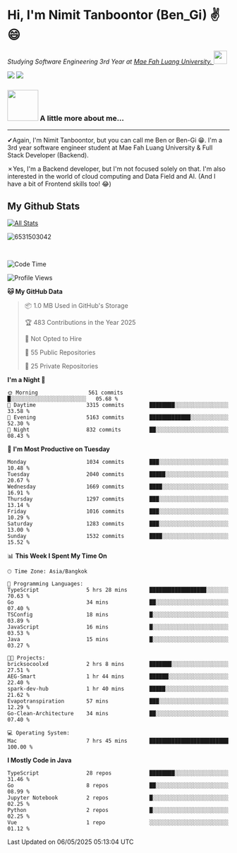 # Hi, I'm Nimit Tanboontor (Ben_Gi) ✌😄
<p><em>Studying Software Engineering 3rd Year at <a href="https://en.mfu.ac.th/home.html"> Mae Fah Luang University.
</a><img src="https://media.giphy.com/media/WUlplcMpOCEmTGBtBW/giphy.gif" width="30"> </em></p>


[![](https://img.shields.io/badge/linkedin-%230077B5.svg?style=for-the-badge&logo=linkedin)]([https://www.linkedin.com/in/thanaphoom-babparn/](https://www.linkedin.com/in/nimit-tanbooutor-798139246/))
[![](https://img.shields.io/badge/Medium-12100E?style=for-the-badge&logo=medium&logoColor=white)](https://medium.com/@nimittanbooutor)

### <img src="https://media.giphy.com/media/VgCDAzcKvsR6OM0uWg/giphy.gif" width="70"> A little more about me...  

<hr> <!-- Horizontal line -->

&#10004;Again, I'm Nimit Tanboontor, but you can call me Ben or Ben-Gi 😁. I'm a 3rd year software engineer student at Mae Fah Luang University & Full Stack Developer (Backend).

&#10007;Yes, I'm a Backend developer, but I'm not focused solely on that. I'm also interested in the world of cloud computing and Data Field and AI. (And I have a bit of Frontend skills too! 😂)


## My Github Stats

[![All Stats](https://github-readme-stats.vercel.app/api?username=6531503042&show_icons=true&theme=algolia)](https://github.com/6531503042)

<p><img align="center" src="https://github-readme-streak-stats.herokuapp.com/?user=6531503042&" alt="6531503042" /></p>

<br />


<!--START_SECTION:waka-->
![Code Time](http://img.shields.io/badge/Code%20Time-525%20hrs%2038%20mins-blue)

![Profile Views](http://img.shields.io/badge/Profile%20Views-0-blue)

**🐱 My GitHub Data** 

> 📦 1.0 MB Used in GitHub's Storage 
 > 
> 🏆 483 Contributions in the Year 2025
 > 
> 🚫 Not Opted to Hire
 > 
> 📜 55 Public Repositories 
 > 
> 🔑 25 Private Repositories 
 > 
**I'm a Night 🦉** 

```text
🌞 Morning                561 commits         █░░░░░░░░░░░░░░░░░░░░░░░░   05.68 % 
🌆 Daytime                3315 commits        ████████░░░░░░░░░░░░░░░░░   33.58 % 
🌃 Evening                5163 commits        █████████████░░░░░░░░░░░░   52.30 % 
🌙 Night                  832 commits         ██░░░░░░░░░░░░░░░░░░░░░░░   08.43 % 
```
📅 **I'm Most Productive on Tuesday** 

```text
Monday                   1034 commits        ███░░░░░░░░░░░░░░░░░░░░░░   10.48 % 
Tuesday                  2040 commits        █████░░░░░░░░░░░░░░░░░░░░   20.67 % 
Wednesday                1669 commits        ████░░░░░░░░░░░░░░░░░░░░░   16.91 % 
Thursday                 1297 commits        ███░░░░░░░░░░░░░░░░░░░░░░   13.14 % 
Friday                   1016 commits        ███░░░░░░░░░░░░░░░░░░░░░░   10.29 % 
Saturday                 1283 commits        ███░░░░░░░░░░░░░░░░░░░░░░   13.00 % 
Sunday                   1532 commits        ████░░░░░░░░░░░░░░░░░░░░░   15.52 % 
```


📊 **This Week I Spent My Time On** 

```text
🕑︎ Time Zone: Asia/Bangkok

💬 Programming Languages: 
TypeScript               5 hrs 28 mins       ██████████████████░░░░░░░   70.63 % 
Go                       34 mins             ██░░░░░░░░░░░░░░░░░░░░░░░   07.40 % 
TSConfig                 18 mins             █░░░░░░░░░░░░░░░░░░░░░░░░   03.89 % 
JavaScript               16 mins             █░░░░░░░░░░░░░░░░░░░░░░░░   03.53 % 
Java                     15 mins             █░░░░░░░░░░░░░░░░░░░░░░░░   03.27 % 

🐱‍💻 Projects: 
bricksocoolxd            2 hrs 8 mins        ███████░░░░░░░░░░░░░░░░░░   27.51 % 
AEG-Smart                1 hr 44 mins        ██████░░░░░░░░░░░░░░░░░░░   22.40 % 
spark-dev-hub            1 hr 40 mins        █████░░░░░░░░░░░░░░░░░░░░   21.62 % 
Evapotranspiration       57 mins             ███░░░░░░░░░░░░░░░░░░░░░░   12.29 % 
Go-Clean-Architecture    34 mins             ██░░░░░░░░░░░░░░░░░░░░░░░   07.40 % 

💻 Operating System: 
Mac                      7 hrs 45 mins       █████████████████████████   100.00 % 
```

**I Mostly Code in Java** 

```text
TypeScript               28 repos            ████████░░░░░░░░░░░░░░░░░   31.46 % 
Go                       8 repos             ██░░░░░░░░░░░░░░░░░░░░░░░   08.99 % 
Jupyter Notebook         2 repos             █░░░░░░░░░░░░░░░░░░░░░░░░   02.25 % 
Python                   2 repos             █░░░░░░░░░░░░░░░░░░░░░░░░   02.25 % 
Vue                      1 repo              ░░░░░░░░░░░░░░░░░░░░░░░░░   01.12 % 
```




 Last Updated on 06/05/2025 05:13:04 UTC
<!--END_SECTION:waka-->
